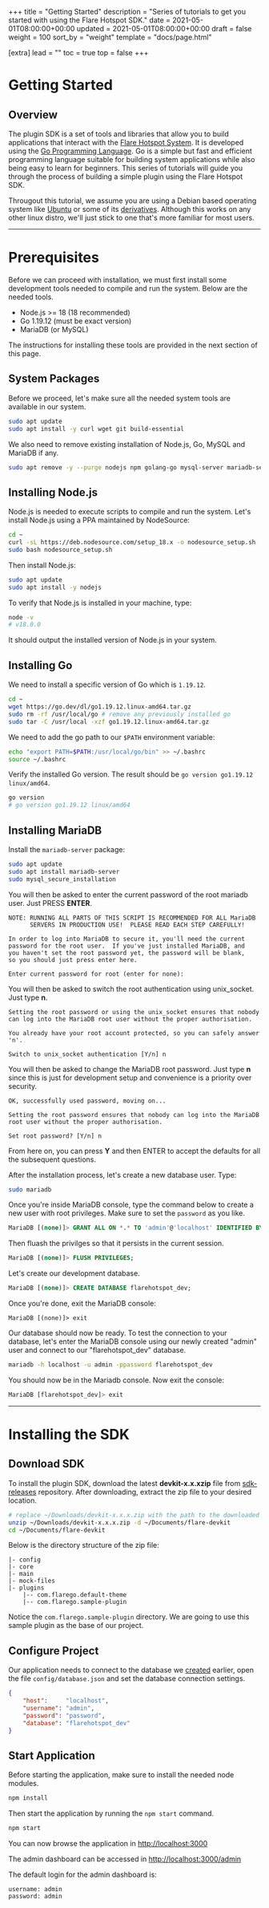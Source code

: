 +++
title = "Getting Started"
description = "Series of tutorials to get you started with using the Flare Hotspot SDK."
date = 2021-05-01T08:00:00+00:00
updated = 2021-05-01T08:00:00+00:00
draft = false
weight = 100
sort_by = "weight"
template = "docs/page.html"

[extra]
lead = ""
toc = true
top = false
+++

# Getting Started

## Overview

The plugin SDK is a set of tools and libraries that allow you to build applications that interact with the [Flare Hotspot System](https://www.flarehotspot.com). It is developed using the [Go Programming Language](https://go.dev). Go is a simple but fast and efficient programming language suitable for building system applications while also being easy to learn for beginners. This series of tutorials will guide you through the process of building a simple plugin using the Flare Hotspot SDK.

Througout this tutorial, we assume you are using a Debian based operating system like [Ubuntu](https://ubuntu.com/) or some of its [derivatives](https://en.wikipedia.org/wiki/Category:Ubuntu_derivatives). Although this works on any other linux distro,
we'll just stick to one that's more familiar for most users.

---

# Prerequisites

Before we can proceed with installation, we must first install some development tools needed to compile and run the system. Below are the needed tools.

- Node.js >= 18 (18 recommended)
- Go 1.19.12 (must be exact version)
- MariaDB (or MySQL)

The instructions for installing these tools are provided in the next section of this page.

## System Packages
Before we proceed, let's make sure all the needed system tools are available in our system.
```sh
sudo apt update
sudo apt install -y curl wget git build-essential
```

We also need to remove existing installation of Node.js, Go, MySQL and MariaDB if any.
```sh
sudo apt remove -y --purge nodejs npm golang-go mysql-server mariadb-server
```

## Installing Node.js

Node.js is needed to execute scripts to compile and run the system. Let's install Node.js using a PPA maintained by NodeSource:

```sh
cd ~
curl -sL https://deb.nodesource.com/setup_18.x -o nodesource_setup.sh
sudo bash nodesource_setup.sh
```

Then install Node.js:

```sh
sudo apt update
sudo apt install -y nodejs
```

To verify that Node.js is installed in your machine, type:

```sh
node -v
# v18.0.0
```

It should output the installed version of Node.js in your system.

## Installing Go

We need to install a specific version of Go which is `1.19.12`.

```sh
cd ~
wget https://go.dev/dl/go1.19.12.linux-amd64.tar.gz
sudo rm -rf /usr/local/go # remove any previously installed go
sudo tar -C /usr/local -xzf go1.19.12.linux-amd64.tar.gz
```

We need to add the go path to our `$PATH` environment variable:
```sh
echo "export PATH=$PATH:/usr/local/go/bin" >> ~/.bashrc
source ~/.bashrc
```

Verify the installed Go version. The result should be `go version go1.19.12 linux/amd64`.
```sh
go version
# go version go1.19.12 linux/amd64
```

## Installing MariaDB
Install the `mariadb-server` package:
```sh
sudo apt update
sudo apt install mariadb-server
sudo mysql_secure_installation
```

You will then be asked to enter the current password of the root mariadb user. Just PRESS **ENTER**.
```
NOTE: RUNNING ALL PARTS OF THIS SCRIPT IS RECOMMENDED FOR ALL MariaDB
      SERVERS IN PRODUCTION USE!  PLEASE READ EACH STEP CAREFULLY!

In order to log into MariaDB to secure it, you'll need the current
password for the root user.  If you've just installed MariaDB, and
you haven't set the root password yet, the password will be blank,
so you should just press enter here.

Enter current password for root (enter for none):
```

You will then be asked to switch the root authentication using unix_socket. Just type **n**.
```
Setting the root password or using the unix_socket ensures that nobody
can log into the MariaDB root user without the proper authorisation.

You already have your root account protected, so you can safely answer 'n'.

Switch to unix_socket authentication [Y/n] n
```

You will then be asked to change the MariaDB root password. Just type **n** since this is just for development setup and convenience is a priority over security.
```
OK, successfully used password, moving on...

Setting the root password ensures that nobody can log into the MariaDB
root user without the proper authorisation.

Set root password? [Y/n] n
```

From here on, you can press **Y** and then ENTER to accept the defaults for all the subsequent questions.

After the installation process, let's create a new database user. Type:
```sh
sudo mariadb
```
Once you're inside MariaDB console, type the command below to create a new user with root privileges. Make sure to set the `password` as you like.
```sql
MariaDB [(none)]> GRANT ALL ON *.* TO 'admin'@'localhost' IDENTIFIED BY 'password' WITH GRANT OPTION;
```

Then fluash the privilges so that it persists in the current session.
```sql
MariaDB [(none)]> FLUSH PRIVILEGES;
```

Let's create our development database.
```sql
MariaDB [(none)]> CREATE DATABASE flarehotspot_dev;
```

Once you're done, exit the MariaDB console:
```
MariaDB [(none)]> exit
```

Our database should now be ready. To test the connection to your database, let's enter the MariaDB console using our newly created "admin" user and connect to our "flarehotspot_dev" database.
```sh
mariadb -h localhost -u admin -ppassword flarehotspot_dev
```

You should now be in the Mariadb console. Now exit the console:
```sql
MariaDB [flarehotspot_dev]> exit
```

---

# Installing the SDK

## Download SDK
To install the plugin SDK, download the latest **devkit-x.x.xzip** file from [sdk-releases](https://github.com/flarehotspot/sdk-releases/releases) repository.
After downloading, extract the zip file to your desired location.
```sh
# replace ~/Downloads/devkit-x.x.x.zip with the path to the downloaded zip file
unzip ~/Downloads/devkit-x.x.x.zip -d ~/Documents/flare-devkit
cd ~/Documents/flare-devkit
```

Below is the directory structure of the zip file:
```
|- config
|- core
|- main
|- mock-files
|- plugins
    |-- com.flarego.default-theme
    |-- com.flarego.sample-plugin
```

Notice the `com.flarego.sample-plugin` directory. We are going to use this sample plugin as the base of our project.

## Configure Project
Our application needs to connect to the database we [created](#installing-mariadb) earlier, open the file `config/database.json` and set the database connection settings.
```json
{
    "host":     "localhost",
    "username": "admin",
    "password": "password",
    "database": "flarehotspot_dev"
}
```

## Start Application
Before starting the application, make sure to install the needed node modules.
```sh
npm install
```

Then start the application by running the `npm start` command.
```sh
npm start
```
You can now browse the application in [http://localhost:3000](http://localhost:3000)

The admin dashboard can be accessed in [http://localhost:3000/admin](http://localhost:3000/admin)

The default login for the admin dashboard is:
```
username: admin
password: admin
```
